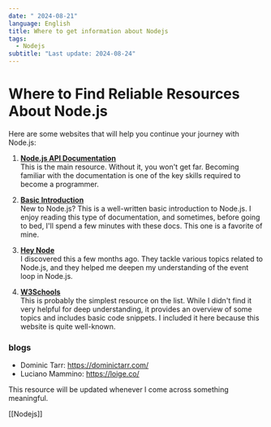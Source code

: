 ```yaml
---
date: " 2024-08-21"
language: English
title: Where to get information about Nodejs
tags:
  - Nodejs
subtitle: "Last update: 2024-08-24"
---
```

# Where to Find Reliable Resources About Node.js

Here are some websites that will help you continue your journey with Node.js:

1. **[Node.js API Documentation](https://nodejs.org/docs/latest/api/)**  
   This is the main resource. Without it, you won't get far. Becoming familiar with the documentation is one of the key skills required to become a programmer.

2. **[Basic Introduction](https://nodejs.org/en/learn/getting-started/introduction-to-nodejs)**  
   New to Node.js? This is a well-written basic introduction to Node.js. I enjoy reading this type of documentation, and sometimes, before going to bed, I'll spend a few minutes with these docs. This one is a favorite of mine.

3. **[Hey Node](https://heynode.com/)**  
   I discovered this a few months ago. They tackle various topics related to Node.js, and they helped me deepen my understanding of the event loop in Node.js.

4. **[W3Schools](https://www.w3schools.com/nodejs/nodejs_get_started.asp)**  
   This is probably the simplest resource on the list. While I didn't find it very helpful for deep understanding, it provides an overview of some topics and includes basic code snippets. I included it here because this website is quite well-known.

### blogs
- Dominic Tarr:  https://dominictarr.com/ 
- Luciano Mammino: https://loige.co/ 

This resource will be updated whenever I come across something meaningful.


[[Nodejs]]
